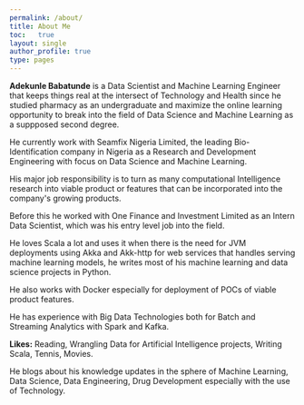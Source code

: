 ```yaml
---
permalink: /about/
title: About Me
toc:   true
layout: single
author_profile: true
type: pages
---
```


__Adekunle Babatunde__ is a Data Scientist and Machine Learning Engineer that keeps things real at the intersect of Technology and Health since he studied pharmacy as an undergraduate and maximize the online learning opportunity to break into the field of Data Science and Machine Learning as a suppposed second degree.

He currently work with Seamfix Nigeria Limited, the leading Bio-Identification company in Nigeria as a Research and Development Engineering with focus on Data Science and Machine Learning.

His major job responsibility is to turn as many computational Intelligence research into viable product or features that can be incorporated into the company's growing products.

Before this he worked with One Finance and Investment Limited as an Intern Data Scientist, which was his entry level job into the field.

He loves Scala a lot and uses it when there is the need for JVM deployments using Akka and Akk-http for web services that handles serving machine learning models, he writes most of his machine learning and data science projects in Python.

He also works with Docker especially for deployment of POCs of viable product features.

He has experience with Big Data Technologies both for Batch and Streaming Analytics with Spark and Kafka.

__Likes:__ Reading, Wrangling Data for Artificial Intelligence projects, Writing Scala, Tennis, Movies.

He blogs about his knowledge updates in the sphere of Machine Learning, Data Science, Data Engineering, Drug Development especially with the use of Technology.